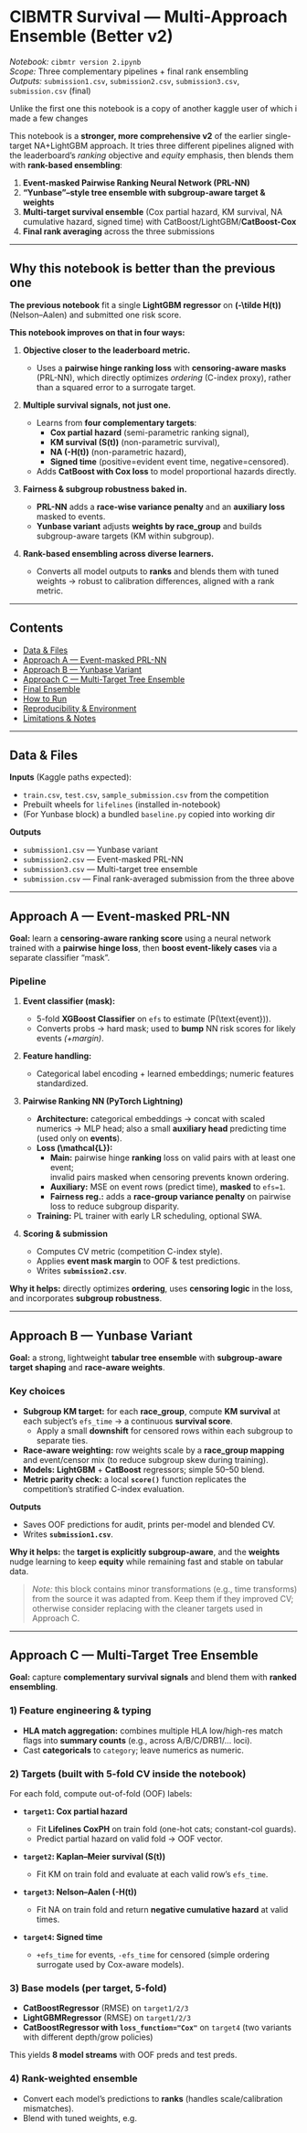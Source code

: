# CIBMTR Survival — Multi-Approach Ensemble (Better v2)
*Notebook:* `cibmtr version 2.ipynb`  
*Scope:* Three complementary pipelines + final rank ensembling  
*Outputs:* `submission1.csv`, `submission2.csv`, `submission3.csv`, `submission.csv` (final)

Unlike the first one this notebook is a copy of another kaggle user of which i made a few changes

This notebook is a **stronger, more comprehensive v2** of the earlier single-target NA+LightGBM approach. It tries three different pipelines aligned with the leaderboard’s *ranking* objective and *equity* emphasis, then blends them with **rank-based ensembling**:

1. **Event-masked Pairwise Ranking Neural Network (PRL-NN)**  
2. **“Yunbase”–style tree ensemble with subgroup-aware target & weights**  
3. **Multi-target survival ensemble** (Cox partial hazard, KM survival, NA cumulative hazard, signed time) with CatBoost/LightGBM/**CatBoost-Cox**  
4. **Final rank averaging** across the three submissions

---

## Why this notebook is better than the previous one

**The previous notebook** fit a single **LightGBM regressor** on **\(-\tilde H(t)\)** (Nelson–Aalen) and submitted one risk score.

**This notebook improves on that in four ways:**

1. **Objective closer to the leaderboard metric.**  
   - Uses a **pairwise hinge ranking loss** with **censoring-aware masks** (PRL-NN), which directly optimizes *ordering* (C-index proxy), rather than a squared error to a surrogate target.

2. **Multiple survival signals, not just one.**  
   - Learns from **four complementary targets**:  
     - **Cox partial hazard** (semi-parametric ranking signal),  
     - **KM survival \(S(t)\)** (non-parametric survival),  
     - **NA \(-H(t)\)** (non-parametric hazard),  
     - **Signed time** (positive=evident event time, negative=censored).  
   - Adds **CatBoost with Cox loss** to model proportional hazards directly.

3. **Fairness & subgroup robustness baked in.**  
   - **PRL-NN** adds a **race-wise variance penalty** and an **auxiliary loss** masked to events.  
   - **Yunbase variant** adjusts **weights by race_group** and builds subgroup-aware targets (KM within subgroup).

4. **Rank-based ensembling across diverse learners.**  
   - Converts all model outputs to **ranks** and blends them with tuned weights → robust to calibration differences, aligned with a rank metric.

---

## Contents
- [Data & Files](#data--files)
- [Approach A — Event-masked PRL-NN](#approach-a--event-masked-prl-nn)
- [Approach B — Yunbase Variant](#approach-b--yunbase-variant)
- [Approach C — Multi-Target Tree Ensemble](#approach-c--multi-target-tree-ensemble)
- [Final Ensemble](#final-ensemble)
- [How to Run](#how-to-run)
- [Reproducibility & Environment](#reproducibility--environment)
- [Limitations & Notes](#limitations--notes)

---

## Data & Files

**Inputs** (Kaggle paths expected):
- `train.csv`, `test.csv`, `sample_submission.csv` from the competition
- Prebuilt wheels for `lifelines` (installed in-notebook)
- (For Yunbase block) a bundled `baseline.py` copied into working dir

**Outputs**
- `submission1.csv` — Yunbase variant  
- `submission2.csv` — Event-masked PRL-NN  
- `submission3.csv` — Multi-target tree ensemble  
- `submission.csv` — Final rank-averaged submission from the three above

---

## Approach A — Event-masked PRL-NN
**Goal:** learn a **censoring-aware ranking score** using a neural network trained with a **pairwise hinge loss**, then **boost event-likely cases** via a separate classifier “mask”.

### Pipeline
1. **Event classifier (mask):**  
   - 5-fold **XGBoost Classifier** on `efs` to estimate \(P(\text{event})\).  
   - Converts probs → hard mask; used to **bump** NN risk scores for likely events *(+margin)*.

2. **Feature handling:**  
   - Categorical label encoding + learned embeddings; numeric features standardized.

3. **Pairwise Ranking NN (PyTorch Lightning)**
   - **Architecture:** categorical embeddings → concat with scaled numerics → MLP head; also a small **auxiliary head** predicting time (used only on **events**).  
   - **Loss \(\mathcal{L}\):**
     - **Main:** pairwise hinge **ranking** loss on valid pairs with at least one event;  
       invalid pairs masked when censoring prevents known ordering.  
     - **Auxiliary:** MSE on event rows (predict time), **masked** to `efs=1`.  
     - **Fairness reg.:** adds a **race-group variance penalty** on pairwise loss to reduce subgroup disparity.
   - **Training:** PL trainer with early LR scheduling, optional SWA.

4. **Scoring & submission**
   - Computes CV metric (competition C-index style).  
   - Applies **event mask margin** to OOF & test predictions.  
   - Writes **`submission2.csv`**.

**Why it helps:** directly optimizes **ordering**, uses **censoring logic** in the loss, and incorporates **subgroup robustness**.

---

## Approach B — Yunbase Variant
**Goal:** a strong, lightweight **tabular tree ensemble** with **subgroup-aware target shaping** and **race-aware weights**.

### Key choices
- **Subgroup KM target:** for each **race_group**, compute **KM survival** at each subject’s `efs_time` → a continuous **survival score**.  
  - Apply a small **downshift** for censored rows within each subgroup to separate ties.
- **Race-aware weighting:** row weights scale by a **race_group mapping** and event/censor mix (to reduce subgroup skew during training).
- **Models:** **LightGBM** + **CatBoost** regressors; simple 50–50 blend.
- **Metric parity check:** a local **`score()`** function replicates the competition’s stratified C-index evaluation.

**Outputs**
- Saves OOF predictions for audit, prints per-model and blended CV.  
- Writes **`submission1.csv`**.

**Why it helps:** the **target is explicitly subgroup-aware**, and the **weights** nudge learning to keep **equity** while remaining fast and stable on tabular data.

> *Note:* this block contains minor transformations (e.g., time transforms) from the source it was adapted from. Keep them if they improved CV; otherwise consider replacing with the cleaner targets used in Approach C.

---

## Approach C — Multi-Target Tree Ensemble
**Goal:** capture **complementary survival signals** and blend them with **ranked ensembling**.

### 1) Feature engineering & typing
- **HLA match aggregation:** combines multiple HLA low/high-res match flags into **summary counts** (e.g., across A/B/C/DRB1/… loci).  
- Cast **categoricals** to `category`; leave numerics as numeric.

### 2) Targets (built with 5-fold CV inside the notebook)
For each fold, compute out-of-fold (OOF) labels:

- **`target1`: Cox partial hazard**  
  - Fit **Lifelines CoxPH** on train fold (one-hot cats; constant-col guards).  
  - Predict partial hazard on valid fold → OOF vector.

- **`target2`: Kaplan–Meier survival \(S(t)\)**  
  - Fit KM on train fold and evaluate at each valid row’s `efs_time`.

- **`target3`: Nelson–Aalen \(-H(t)\)**  
  - Fit NA on train fold and return **negative cumulative hazard** at valid times.

- **`target4`: Signed time**  
  - `+efs_time` for events, `-efs_time` for censored (simple ordering surrogate used by Cox-aware models).

### 3) Base models (per target, 5-fold)
- **CatBoostRegressor** (RMSE) on `target1/2/3`  
- **LightGBMRegressor** (RMSE) on `target1/2/3`  
- **CatBoostRegressor with `loss_function="Cox"`** on `target4` (two variants with different depth/grow policies)

This yields **8 model streams** with OOF preds and test preds.

### 4) Rank-weighted ensemble
- Convert each model’s predictions to **ranks** (handles scale/calibration mismatches).  
- Blend with tuned weights, e.g.  
